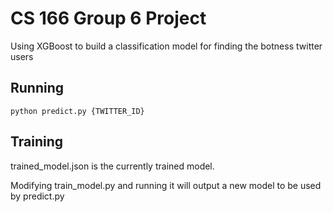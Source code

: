 # CS 166 Group 6 Project

Using XGBoost to build a classification model for finding the botness twitter users

## Running

```python predict.py {TWITTER_ID}```
## Training

trained_model.json is the currently trained model.

Modifying train_model.py and running it will output a new model to be used by predict.py
